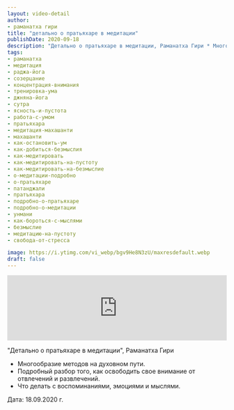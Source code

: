 ```yaml
---
layout: video-detail
author:
- раманатха гири
title: "детально о пратьяхаре в медитации"
publishDate: 2020-09-18
description: "Детально о пратьяхаре в медитации, Раманатха Гири * Многообразие методов на духовном пути. * Подробный разбор того, как освободить свое внимание от отвлечений и развлечений. * Что делать с воспоминаниями, эмоциями и мыслями.   Дата  18.09.2020"
tags: 
- раманатха
- медитация
- раджа-йога
- созерцание
- концентрация-внимания
- тренировка-ума
- джняна-йога
- сутра
- ясность-и-пустота
- работа-с-умом
- пратьяхара
- медитация-махашанти
- махашанти
- как-остановить-ум
- как-добиться-безмыслия
- как-медитировать
- как-медитировать-на-пустоту
- как-медитировать-на-безмыслие
- о-медитации-подробно
- о-пратьяхаре
- патанджали
- пратъяхара
- подробно-о-пратьяхаре
- подробно-о-медитации
- унмани
- как-бороться-с-мыслями
- безмыслие
- медитацию-на-пустоту
- свобода-от-стресса

image: https://i.ytimg.com/vi_webp/bgv9He8N3zU/maxresdefault.webp
draft: false
---
```


<iframe width="100%" src="https://www.youtube.com/embed/bgv9He8N3zU" frameborder="0" allowfullscreen=""></iframe> 

 "Детально о пратьяхаре в медитации", Раманатха Гири

* Многообразие методов на духовном пути.
* Подробный разбор того, как освободить свое внимание от отвлечений и развлечений.
* Что делать с воспоминаниями, эмоциями и мыслями.

  
 Дата: 18.09.2020 г.

  

 